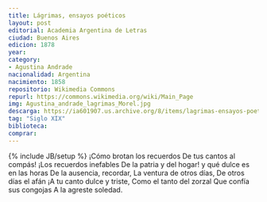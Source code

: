 ```yaml
---
title: Lágrimas, ensayos poéticos
layout: post
editorial: Academia Argentina de Letras
ciudad: Buenos Aires
edicion: 1878
year: 
category:
- Agustina Andrade
nacionalidad: Argentina
nacimiento: 1858
repositorio: Wikimedia Commons
repurl: https://commons.wikimedia.org/wiki/Main_Page
img: Agustina_andrade_lagrimas_Morel.jpg
descarga: https://ia601907.us.archive.org/8/items/lagrimas-ensayos-poeticos-agustina-andrade/lagrimas-agustina-andrade.pdf
tag: "Siglo XIX"
biblioteca: 
comprar: 
---
```

{% include JB/setup %}
¡Cómo brotan los recuerdos 
De tus cantos al compás! 
¡Los recuerdos inefables 
De la patria y del hogar! 
y qué dulce es en las horas 
De la ausencia, recordar, 
La ventura de otros días, 
De otros días el afán 
¡A tu canto dulce y triste, 
Como el tanto del zorzal 
Que confía sus congojas 
A la agreste soledad.
